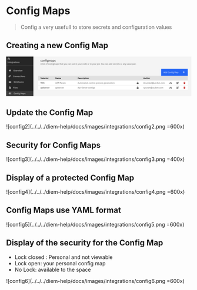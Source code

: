 # Config Maps

> Config a very usefull to store secrets and configuration values

## Creating a new Config Map

![config1](../../../diem-help/docs/images/integrations/config1.png)

## Update the Config Map

![config2](../../../diem-help/docs/images/integrations/config2.png =600x)

## Security for Config Maps

![config3](../../../diem-help/docs/images/integrations/config3.png =400x)

## Display of a protected Config Map

![config4](../../../diem-help/docs/images/integrations/config4.png =600x)

## Config Maps use YAML format

![config5](../../../diem-help/docs/images/integrations/config5.png =600x)

## Display of the security for the Config Map

- Lock closed : Personal and not viewable
- Lock open: your personal config map
- No Lock: available to the space

![config6](../../../diem-help/docs/images/integrations/config6.png =600x)
